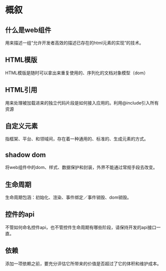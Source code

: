 # 概叙

## 什么是web组件

用来描述一组“允许开发者高效的描述已存在的html元素的实现”的技术。

## HTML模版

HTML模版是随时可以拿出来重复使用的、序列化的文档对象模型（dom）

## HTML引用

用来处理被加载进来的独立代码片段是如何接入应用的。利用@include引入所有资源

## 自定义元素

指框架、平台、和领域间，存在着一种通用的、标准的、生成元素的方式。

## shadow dom

将web组件中的dom、样式、数据保护和封装，外界不能通过常规手段去改变。


## 生命周期

生命周期包涵：初始化、渲染、事件绑定／事件销毁、dom销毁。

## 控件的api

不管如何命名控件api，也不管控件生命周期有哪些阶段，请保持开发的api接口一直。

## 依赖

添加一项依赖之前，要充分评估它所带来的价值是否超过了它的体积和维护成本。

